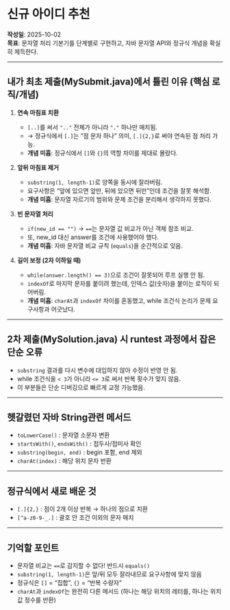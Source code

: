 # 신규 아이디 추천  

**작성일**: 2025-10-02  
**목표**: 문자열 처리 기본기를 단계별로 구현하고, 자바 문자열 API와 정규식 개념을 확실히 체득한다.

---

## 내가 최초 제출(MySubmit.java)에서 틀린 이유 (핵심 로직/개념)
1. **연속 마침표 치환**
   - `[..]`를 써서 `".."` 전체가 아니라 `"."` 하나만 매치됨.
   - → 정규식에서 `[.]`는 “점 문자 하나” 의미, `[.]{2,}`로 써야 연속된 점 처리 가능.  
   - **개념 미흡**: 정규식에서 `[]`와 `{}`의 역할 차이를 제대로 몰랐다.

2. **앞뒤 마침표 제거**
   - `substring(1, length-1)`로 양쪽을 동시에 잘라버림.  
   - 요구사항은 “앞에 있으면 앞만, 뒤에 있으면 뒤만”인데 조건을 잘못 해석함.  
   - **개념 미흡**: 문자열 자르기의 범위와 문제 조건을 분리해서 생각하지 못했다.

3. **빈 문자열 처리**
   - `if(new_id == "")` → `==`는 문자열 값 비교가 아닌 객체 참조 비교.  
   - 또, new_id 대신 answer를 조건에 사용했어야 했다.  
   - **개념 미흡**: 자바 문자열 비교 규칙 (`equals`)을 순간적으로 잊음.  

4. **길이 보정 (2자 이하일 때)**
   - `while(answer.length() == 3)`으로 조건이 잘못되어 루프 실행 안 됨.  
   - `indexOf`로 마지막 문자를 붙이려 했는데, 인덱스 값(숫자)을 붙이는 로직이 되어버림.  
   - **개념 미흡**: `charAt`과 `indexOf` 차이를 혼동했고, while 조건식 논리가 문제 요구사항과 어긋났다.  

---

## 2차 제출(MySolution.java) 시 runtest 과정에서 잡은 단순 오류
- `substring` 결과를 다시 변수에 대입하지 않아 수정이 반영 안 됨.  
- while 조건식을 `< 3`가 아니라 `<= 3`로 써서 반복 횟수가 맞지 않음.  
- 이 부분들은 단순 디버깅으로 빠르게 교정 가능했음.  

---

## 헷갈렸던 자바 String관련 메서드
- `toLowerCase()` : 문자열 소문자 변환  
- `startsWith()`, `endsWith()` : 접두사/접미사 확인  
- `substring(begin, end)` : begin 포함, end 제외  
- `charAt(index)` : 해당 위치 문자 반환  

---

## 정규식에서 새로 배운 것
- `[.]{2,}` : 점이 2개 이상 반복 → 하나의 점으로 치환  
- `[^a-z0-9-_.]` : 괄호 안 조건 이외의 문자 매치  

---

## 기억할 포인트
- 문자열 비교는 `==`로 감지할 수 없다! 반드시 `equals()`  
- `substring(1, length-1)`은 앞/뒤 모두 잘라내므로 요구사항에 맞지 않음  
- 정규식은 `[]` = “집합”, `{}` = “반복 수량자”  
- `charAt`과 `indexOf`는 완전히 다른 메서드 (하나는 해당 위치의 레터를, 하나는 위치값 정수를 반환)

